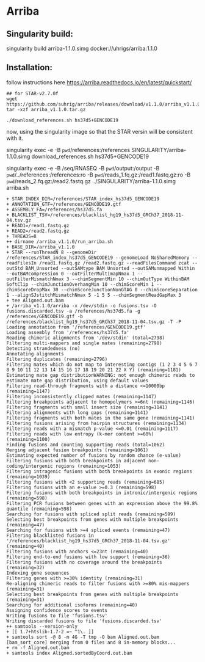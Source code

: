 # Arriba

## Singularity build:

singularity build arriba-1.1.0.simg docker://uhrigs/arriba:1.1.0

## Installation:

follow instructions here <https://arriba.readthedocs.io/en/latest/quickstart/>


	## for STAR-v2.7.0f
    wget https://github.com/suhrig/arriba/releases/download/v1.1.0/arriba_v1.1.0.tar.gz
    tar -xzf arriba_v1.1.0.tar.gz

    ./download_references.sh hs37d5+GENCODE19


now, using the singularity image so that the STAR versin will be consistent with it.

singularity exec -e -B `pwd`/references:/references SINGULARITY/arriba-1.1.0.simg download_references.sh hs37d5+GENCODE19

singularity exec -e -B /seq/RNASEQ -B `pwd`/output:/output -B `pwd`/../references:/references:ro -B `pwd`/reads_1.fq.gz:/read1.fastq.gz:ro -B `pwd`/reads_2.fq.gz:/read2.fastq.gz ../SINGULARITY/arriba-1.1.0.simg arriba.sh


```
+ STAR_INDEX_DIR=/references/STAR_index_hs37d5_GENCODE19
+ ANNOTATION_GTF=/references/GENCODE19.gtf
+ ASSEMBLY_FA=/references/hs37d5.fa
+ BLACKLIST_TSV=/references/blacklist_hg19_hs37d5_GRCh37_2018-11-04.tsv.gz
+ READ1=/read1.fastq.gz
+ READ2=/read2.fastq.gz
+ THREADS=8
++ dirname /arriba_v1.1.0/run_arriba.sh
+ BASE_DIR=/arriba_v1.1.0
+ STAR --runThreadN 8 --genomeDir /references/STAR_index_hs37d5_GENCODE19 --genomeLoad NoSharedMemory --readFilesIn /read1.fastq.gz /read2.fastq.gz --readFilesCommand zcat --outStd BAM_Unsorted --outSAMtype BAM Unsorted --outSAMunmapped Within --outBAMcompression 0 --outFilterMultimapNmax 1 --outFilterMismatchNmax 3 --chimSegmentMin 10 --chimOutType WithinBAM SoftClip --chimJunctionOverhangMin 10 --chimScoreMin 1 --chimScoreDropMax 30 --chimScoreJunctionNonGTAG 0 --chimScoreSeparation 1 --alignSJstitchMismatchNmax 5 -1 5 5 --chimSegmentReadGapMax 3
+ tee Aligned.out.bam
+ /arriba_v1.1.0/arriba -x /dev/stdin -o fusions.tsv -O fusions.discarded.tsv -a /references/hs37d5.fa -g /references/GENCODE19.gtf -b /references/blacklist_hg19_hs37d5_GRCh37_2018-11-04.tsv.gz -T -P
Loading annotation from '/references/GENCODE19.gtf'
Loading assembly from '/references/hs37d5.fa'
Reading chimeric alignments from '/dev/stdin' (total=2798)
Filtering multi-mappers and single mates (remaining=2798)
Detecting strandedness (no)
Annotating alignments
Filtering duplicates (remaining=2796)
Filtering mates which do not map to interesting contigs (1 2 3 4 5 6 7 8 9 10 11 12 13 14 15 16 17 18 19 20 21 22 X Y) (remaining=1181)
Estimating mate gap distributionWARNING: not enough chimeric reads to estimate mate gap distribution, using default values
Filtering read-through fragments with a distance <=10000bp (remaining=1147)
Filtering inconsistently clipped mates (remaining=1147)
Filtering breakpoints adjacent to homopolymers >=6nt (remaining=1146)
Filtering fragments with small insert size (remaining=1141)
Filtering alignments with long gaps (remaining=1141)
Filtering fragments with both mates in the same gene (remaining=1141)
Filtering fusions arising from hairpin structures (remaining=1134)
Filtering reads with a mismatch p-value <=0.01 (remaining=1117)
Filtering reads with low entropy (k-mer content >=60%) (remaining=1100)
Finding fusions and counting supporting reads (total=1062)
Merging adjacent fusion breakpoints (remaining=1061)
Estimating expected number of fusions by random chance (e-value)
Filtering fusions with both breakpoints in adjacent non-coding/intergenic regions (remaining=1053)
Filtering intragenic fusions with both breakpoints in exonic regions (remaining=1039)
Filtering fusions with <2 supporting reads (remaining=685)
Filtering fusions with an e-value >=0.3 (remaining=598)
Filtering fusions with both breakpoints in intronic/intergenic regions (remaining=598)
Filtering PCR fusions between genes with an expression above the 99.8% quantile (remaining=598)
Searching for fusions with spliced split reads (remaining=599)
Selecting best breakpoints from genes with multiple breakpoints (remaining=47)
Searching for fusions with >=4 spliced events (remaining=47)
Filtering blacklisted fusions in '/references/blacklist_hg19_hs37d5_GRCh37_2018-11-04.tsv.gz' (remaining=40)
Filtering fusions with anchors <=23nt (remaining=40)
Filtering end-to-end fusions with low support (remaining=36)
Filtering fusions with no coverage around the breakpoints (remaining=32)
Indexing gene sequences
Filtering genes with >=30% identity (remaining=31)
Re-aligning chimeric reads to filter fusions with >=80% mis-mappers (remaining=31)
Selecting best breakpoints from genes with multiple breakpoints (remaining=31)
Searching for additional isoforms (remaining=40)
Assigning confidence scores to events
Writing fusions to file 'fusions.tsv'
Writing discarded fusions to file 'fusions.discarded.tsv'
++ samtools --version-only
+ [[ 1.7+htslib-1.7-2 =~ ^1\. ]]
+ samtools sort -@ 8 -m 4G -T tmp -O bam Aligned.out.bam
[bam_sort_core] merging from 0 files and 8 in-memory blocks...
+ rm -f Aligned.out.bam
+ samtools index Aligned.sortedByCoord.out.bam
```




